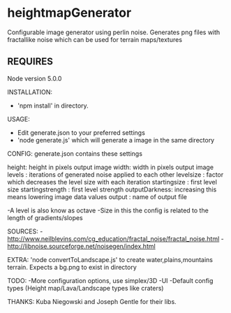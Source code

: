 # heightmapGenerator
Configurable image generator using perlin noise. Generates png files with fractallike noise which can be used for terrain maps/textures

<h2>REQUIRES</h2>
Node version 5.0.0

INSTALLATION:
- 'npm install' in directory.

USAGE:
- Edit generate.json to your preferred settings
- 'node generate.js' which will generate a image in the same directory

CONFIG: 
generate.json contains these settings

height: height in pixels output image
width: width in pixels output image
levels : iterations of generated noise applied to each other
levelsize : factor which decreases the level size with each iteration
startingsize : first level size 
startingstrength : first level strength
outputDarkness: increasing this means lowering image data values
output : name of output file

-A level is also know as octave
-Size in this the config is related to the length of gradients/slopes

SOURCES:
-http://www.neilblevins.com/cg_education/fractal_noise/fractal_noise.html
-http://libnoise.sourceforge.net/noisegen/index.html

EXTRA:
'node convertToLandscape.js' to create water,plains,mountains terrain. Expects a bg.png to exist in directory

TODO:
-More configuration options, use simplex/3D 
-UI
-Default config types (Height map/Lava/Landscape types like craters)

THANKS:
Kuba Niegowski and Joseph Gentle for their libs.
